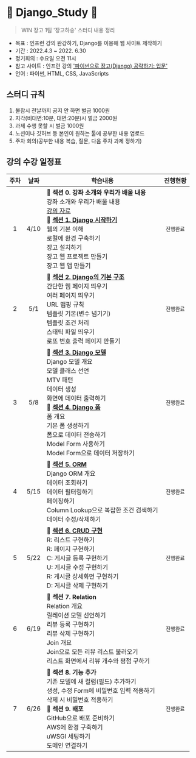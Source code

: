 # :seedling: Django_Study :seedling:
> WIN 장고 1팀 '장고하송' 스터디 내용 정리

* 목표 : 인프런 강의 완강하기, Django를 이용해 웹 사이트 제작하기
* 기간 : 2022.4.3 ~ 2022. 6.30
* 정기회의 : 수요일 오전 11시
* 참고 사이트 : 인프런 강의 ['파이썬으로 장고(Django) 공략하기: 입문'](https://www.inflearn.com/course/django-course/dashboard)
* 언어 : 파이썬, HTML, CSS, JavaScripts

## 스터디 규칙
1. 불참시 전날까지 공지 안 하면 벌금 1000원
2. 지각(비대면:10분, 대면:20분)시 벌금 2000원
3. 과제 수행 못할 시 벌금 1000원
4. 노션이나 깃허브 등 본인이 원하는 툴에 공부한 내용 업로드
5. 주차 회의(공부한 내용 복습, 질문, 다음 주차 과제 정하기)

## 강의 수강 일정표
주차 | 날짜 | 학습내용 | 진행현황 
:---:|:----:|----------|:-------:
1 | 4/10 | :seedling: **섹션 0. 강좌 소개와 우리가 배울 내용**</br>강좌 소개와 우리가 배울 내용 </br>[강의 자료](https://www.inflearn.com/course/django-course/lecture/17609) </br> :seedling: **[섹션 1. Django 시작하기](https://github.com/ymj07168/Django_Study/blob/main/%EC%84%B9%EC%85%98%201.%20Django%20%EC%8B%9C%EC%9E%91%ED%95%98%EA%B8%B0.md)**</br>웹의 기본 이해</br>로컬에 환경 구축하기</br>장고 설치하기</br> 장고 웹 프로젝트 만들기 </br> 장고 웹 앱 만들기| `진행완료`
2 | 5/1 | :seedling: **[섹션 2. Django의 기본 구조](https://github.com/ymj07168/Django_Study/blob/main/%EC%84%B9%EC%85%98%202.%20Django%EC%9D%98%20%EA%B8%B0%EB%B3%B8%20%EA%B5%AC%EC%A1%B0.md)**</br> 간단한 웹 페이지 띄우기 </br> 여러 페이지 띄우기</br> URL 맵핑 규칙 </br> 템플릿 기본(변수 넘기기) </br> 템플릿 조건 처리 </br> 스태틱 파일 띄우기 </br> 로또 번호 출력 페이지 만들기 | `진행완료`
3 | 5/8 | :seedling: **[섹션 3. Django 모델](https://github.com/ymj07168/Django_Study/blob/main/%EC%84%B9%EC%85%98%203.%20Django%20%EB%AA%A8%EB%8D%B8.md)** </br> Django 모델 개요 </br> 모델 클래스 선언 </br> MTV 패턴 </br> 데이터 생성 </br> 화면에 데이터 출력하기 </br> :seedling: **[섹션 4. Django 폼](https://github.com/ymj07168/Django_Study/blob/main/%EC%84%B9%EC%85%98%204.%20Django%20%ED%8F%BC.md)** </br> 폼 개요 </br> 기본 폼 생성하기 </br> 폼으로 데이터 전송하기 </br> Model Form 사용하기 </br> Model Form으로 데이터 저장하기| `진행완료`
 4 | 5/15 | :seedling: **[섹션 5. ORM](https://github.com/ymj07168/Django_Study/blob/main/%EC%84%B9%EC%85%98%205.%20ORM.md)** </br> Django ORM 개요 </br> 데이터 조회하기 </br> 데이터 필터링하기 </br> 페이징하기 </br> Column Lookup으로 복잡한 조건 검색하기 </br> 데이터 수정/삭제하기 | `진행완료`
5 | 5/22 | :seedling: **[섹션 6. CRUD 구현](https://github.com/ymj07168/Django_Study/blob/main/%EC%84%B9%EC%85%98%206.%20CRUD%20%EA%B5%AC%ED%98%84.md)** </br> R: 리스트 구현하기 </br> R: 페이지 구현하기 </br> C: 게시글 등록 구현하기 </br> U: 게시글 수정 구현하기 </br> R: 게시글 상세화면 구현하기 </br> D: 게시글 삭제 구현하기 | `진행완료`
6 | 6/19 | :seedling: **섹션 7. Relation** </br> Relation 개요 </br> 릴레이션 모델 선언하기 </br> 리뷰 등록 구현하기 </br> 리뷰 삭제 구현하기 </br> Join 개요 </br> Join으로 모든 리뷰 리스트 불러오기 </br> 리스트 화면에서 리뷰 개수와 평점 구하기 | `진행완료`
7 | 6/26 | :seedling: **섹션 8. 기능 추가** </br> 기존 모델에 새 컬럼(필드) 추가하기 </br> 생성, 수정 Form에 비밀번호 입력 적용하기 </br> 삭제 시 비밀번호 적용하기 </br> :seedling: **섹션 9. 배포** </br> GitHub으로 배포 준비하기 </br> AWS에 환경 구축하기 </br> uWSGI 세팅하기 </br> 도메인 연결하기 | `진행완료`
